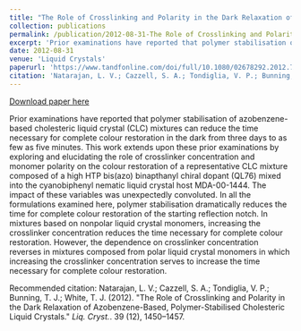 ```yaml
---
title: "The Role of Crosslinking and Polarity in the Dark Relaxation of Azobenzene-Based, Polymer-Stabilised Cholesteric Liquid Crystals. "
collection: publications
permalink: /publication/2012-08-31-The Role of Crosslinking and Polarity in the Dark Relaxation of Azobenzene-Based, Polymer-Stabilised Cholesteric Liquid Crystals. 
excerpt: 'Prior examinations have reported that polymer stabilisation of azobenzene-based cholesteric liquid crystal (CLC) mixtures can reduce the time necessary for complete colour restoration in the dark from three days to as few as five minutes. This work extends upon these prior examinations by exploring and elucidating the role of crosslinker concentration and monomer polarity on the colour restoration of a representative CLC mixture composed of a high HTP bis(azo) binapthanyl chiral dopant (QL76) mixed into the cyanobiphenyl nematic liquid crystal host MDA-00-1444. The impact of these variables was unexpectedly convoluted. In all the formulations examined here, polymer stabilisation dramatically reduces the time for complete colour restoration of the starting reflection notch. In mixtures based on nonpolar liquid crystal monomers, increasing the crosslinker concentration reduces the time necessary for complete colour restoration. However, the dependence on crosslinker concentration reverses in mixtures composed from polar liquid crystal monomers in which increasing the crosslinker concentration serves to increase the time necessary for complete colour restoration.'
date: 2012-08-31
venue: 'Liquid Crystals'
paperurl: 'https://www.tandfonline.com/doi/full/10.1080/02678292.2012.720290'
citation: 'Natarajan, L. V.; Cazzell, S. A.; Tondiglia, V. P.; Bunning, T. J.; White, T. J. (2012). &quot;The Role of Crosslinking and Polarity in the Dark Relaxation of Azobenzene-Based, Polymer-Stabilised Cholesteric Liquid Crystals.&quot; <i>Liq. Cryst.</i>. 39 (12), 1450–1457.'
---
```


<a href='https://www.tandfonline.com/doi/full/10.1080/02678292.2012.720290'>Download paper here</a>

Prior examinations have reported that polymer stabilisation of azobenzene-based cholesteric liquid crystal (CLC) mixtures can reduce the time necessary for complete colour restoration in the dark from three days to as few as five minutes. This work extends upon these prior examinations by exploring and elucidating the role of crosslinker concentration and monomer polarity on the colour restoration of a representative CLC mixture composed of a high HTP bis(azo) binapthanyl chiral dopant (QL76) mixed into the cyanobiphenyl nematic liquid crystal host MDA-00-1444. The impact of these variables was unexpectedly convoluted. In all the formulations examined here, polymer stabilisation dramatically reduces the time for complete colour restoration of the starting reflection notch. In mixtures based on nonpolar liquid crystal monomers, increasing the crosslinker concentration reduces the time necessary for complete colour restoration. However, the dependence on crosslinker concentration reverses in mixtures composed from polar liquid crystal monomers in which increasing the crosslinker concentration serves to increase the time necessary for complete colour restoration.

Recommended citation: Natarajan, L. V.; Cazzell, S. A.; Tondiglia, V. P.; Bunning, T. J.; White, T. J. (2012). "The Role of Crosslinking and Polarity in the Dark Relaxation of Azobenzene-Based, Polymer-Stabilised Cholesteric Liquid Crystals." <i>Liq. Cryst.</i>. 39 (12), 1450–1457.